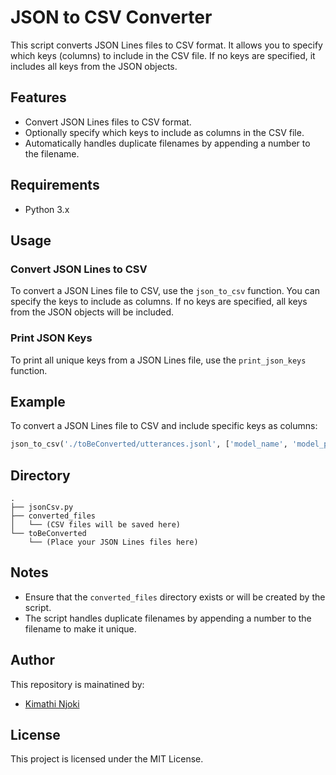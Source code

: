 # JSON to CSV Converter

This script converts JSON Lines files to CSV format. It allows you to specify which keys (columns) to include in the CSV file. If no keys are specified, it includes all keys from the JSON objects.

## Features

- Convert JSON Lines files to CSV format.
- Optionally specify which keys to include as columns in the CSV file.
- Automatically handles duplicate filenames by appending a number to the filename.

## Requirements

- Python 3.x

## Usage

### Convert JSON Lines to CSV

To convert a JSON Lines file to CSV, use the `json_to_csv` function. You can specify the keys to include as columns. If no keys are specified, all keys from the JSON objects will be included.

### Print JSON Keys

To print all unique keys from a JSON Lines file, use the `print_json_keys` function.

## Example

To convert a JSON Lines file to CSV and include specific keys as columns:

```python
json_to_csv('./toBeConverted/utterances.jsonl', ['model_name', 'model_provider', 'model_reponse', 'user_prompt', 'if_chosen', 'score', 'conversation_type', 'user_id'])
```
## Directory
```
.
├── jsonCsv.py
├── converted_files
│   └── (CSV files will be saved here)
└── toBeConverted
    └── (Place your JSON Lines files here)
```

## Notes
 - Ensure that the `converted_files` directory exists or will be created by the script.
 - The script handles duplicate filenames by appending a number to the filename to make it unique.

## Author 
This repository is mainatined by:

- [Kimathi Njoki](https://github.com/kimathinjoki)

## License
This project is licensed under the MIT License.
